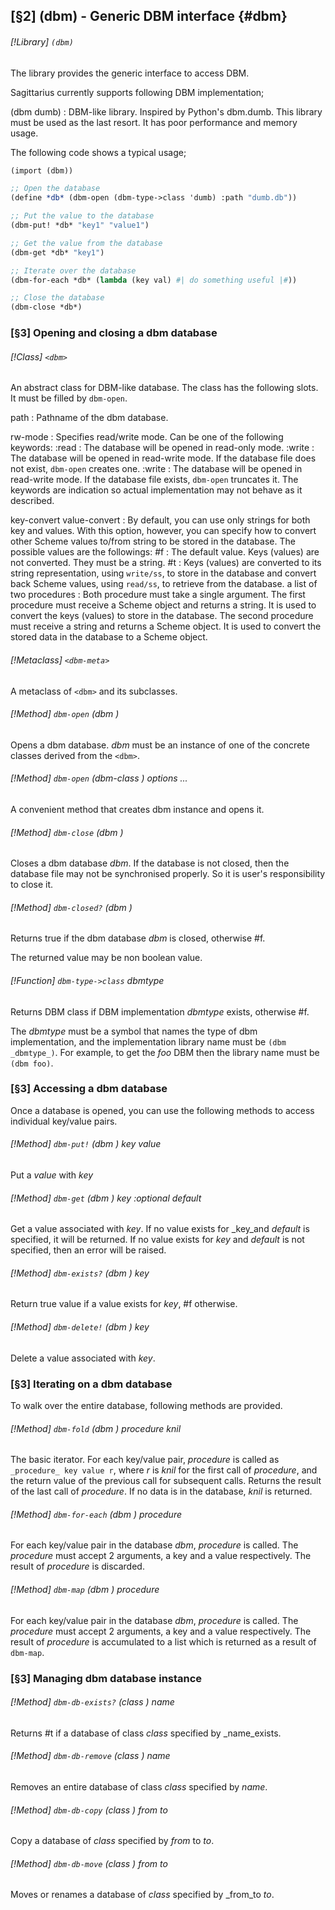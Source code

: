 [§2] (dbm) - Generic DBM interface {#dbm}
-------------

###### [!Library] `(dbm)` 

The library provides the generic interface to access DBM.

Sagittarius currently supports following DBM implementation;

(dbm dumb)
: DBM-like library. Inspired by Python's dbm.dumb. This library must be used
  as the last resort. It has poor performance and memory usage.



The following code shows a typical usage;

``````````scheme
(import (dbm))

;; Open the database
(define *db* (dbm-open (dbm-type->class 'dumb) :path "dumb.db"))

;; Put the value to the database
(dbm-put! *db* "key1" "value1")

;; Get the value from the database
(dbm-get *db* "key1")

;; Iterate over the database
(dbm-for-each *db* (lambda (key val) #| do something useful |#))

;; Close the database
(dbm-close *db*)
``````````

### [§3] Opening and closing a dbm database

###### [!Class] `<dbm>` 

An abstract class for DBM-like database. The class has the following
slots. It must be filled by `dbm-open`.

path
: Pathname of the dbm database. 

rw-mode
: Specifies read/write mode. Can be one of the following keywords:
  :read
  : The database will be opened in read-only mode.
  :write
  : The database will be opened in read-write mode. If the database file
  does not exist, `dbm-open` creates one.
  :write
  : The database will be opened in read-write mode. If the database file
  exists, `dbm-open` truncates it.
  The keywords are indication so actual implementation may not behave as it
  described.

key-convert
value-convert
: By default, you can use only strings for both key and values. With
  this option, however, you can specify how to convert other Scheme
  values to/from string to be stored in the database. The possible values
  are the followings: 
  #f
  : The default value. Keys (values) are not converted.
  They must be a string.
  #t
  : Keys (values) are converted to its string representation, using
  `write/ss`, to store in the database and convert back Scheme
  values, using `read/ss`, to retrieve from the database.
  a list of two procedures
  : Both procedure must take a single argument. The first procedure must
  receive a Scheme object and returns a string. It is used to convert 
  the keys (values) to store in the database. The second procedure must
  receive a string and returns a Scheme object. It is used to convert
  the stored data in the database to a Scheme object.



###### [!Metaclass] `<dbm-meta>` 

A metaclass of `<dbm>` and its subclasses.

###### [!Method] `dbm-open`  _(dbm_ _<dbm>)_

Opens a dbm database. _dbm_ must be an instance of one of the
concrete classes derived from the `<dbm>`.


###### [!Method] `dbm-open`  _(dbm-class_ _<dbm-meta>)_ _options_ _..._

A convenient method that creates dbm instance and opens it.

###### [!Method] `dbm-close`  _(dbm_ _<dbm>)_

Closes a dbm database _dbm_. If the database is not closed, then
the database file may not be synchronised properly. So it is user's
responsibility to close it.


###### [!Method] `dbm-closed?`  _(dbm_ _<dbm>)_

Returns true if the dbm database _dbm_ is closed, otherwise #f.

The returned value may be non boolean value.


###### [!Function] `dbm-type->class`  _dbmtype_

Returns DBM class if DBM implementation _dbmtype_ exists, otherwise
#f.

The _dbmtype_ must be a symbol that names the type of dbm implementation,
and the implementation library name must be `(dbm _dbmtype_)`. For
example, to get the _foo_ DBM then the library name must be 
`(dbm foo)`.


### [§3] Accessing a dbm database

Once a database is opened, you can use the following methods to access
individual key/value pairs. 

###### [!Method] `dbm-put!`  _(dbm_ _<dbm>)_ _key_ _value_

Put a _value_ with _key_

###### [!Method] `dbm-get`  _(dbm_ _<dbm>)_ _key_ _:optional_ _default_

Get a value associated with _key_. If no value exists for _key_and _default_ is specified, it will be returned. If no value exists for 
_key_ and _default_ is not specified, then an error will be raised.


###### [!Method] `dbm-exists?`  _(dbm_ _<dbm>)_ _key_

Return true value if a value exists for _key_, #f otherwise.

###### [!Method] `dbm-delete!`  _(dbm_ _<dbm>)_ _key_

Delete a value associated with _key_.

### [§3] Iterating on a dbm database

To walk over the entire database, following methods are provided. 

###### [!Method] `dbm-fold`  _(dbm_ _<dbm>)_ _procedure_ _knil_

The basic iterator. For each key/value pair, _procedure_ is called
as `_procedure_ key value r`, where _r_ is _knil_ for the
first call of _procedure_, and the return value of the previous call for
subsequent calls. Returns the result of the last call of _procedure_.
If no data is in the database, _knil_ is returned.


###### [!Method] `dbm-for-each`  _(dbm_ _<dbm>)_ _procedure_

For each key/value pair in the database _dbm_, _procedure_ is
called. The _procedure_ must accept 2 arguments, a key and a value
respectively. The result of _procedure_ is discarded.


###### [!Method] `dbm-map`  _(dbm_ _<dbm>)_ _procedure_

For each key/value pair in the database _dbm_, _procedure_ is
called. The _procedure_ must accept 2 arguments, a key and a value
respectively. The result of _procedure_ is accumulated to a list which
is returned as a result of `dbm-map`.


### [§3] Managing dbm database instance

###### [!Method] `dbm-db-exists?`  _(class_ _<dbm-meta>)_ _name_

Returns #t if a database of class _class_ specified by _name_exists.


###### [!Method] `dbm-db-remove`  _(class_ _<dbm-meta>)_ _name_

Removes an entire database of class _class_ specified by _name_.


###### [!Method] `dbm-db-copy`  _(class_ _<dbm-meta>)_ _from_ _to_

Copy a database of _class_ specified by _from_ to _to_.


###### [!Method] `dbm-db-move`  _(class_ _<dbm-meta>)_ _from_ _to_

Moves or renames a database of _class_ specified by _from_to _to_.


